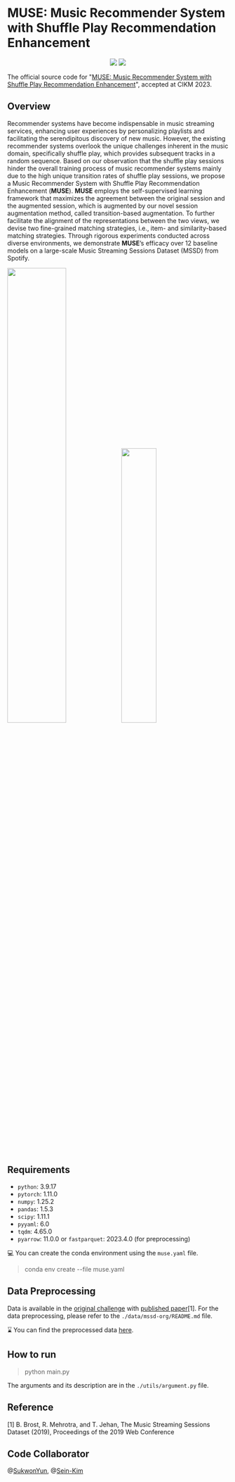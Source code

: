 # MUSE: Music Recommender System with Shuffle Play Recommendation Enhancement

<p align="center">   
    <a href="https://pytorch.org/" alt="PyTorch">
      <img src="https://img.shields.io/badge/PyTorch-%23EE4C2C.svg?e&logo=PyTorch&logoColor=white" /></a>
    <a href="https://uobevents.eventsair.com/cikm2023//" alt="Conference">
        <img src="https://img.shields.io/badge/CIKM'23-green" /></a>
</p>

The official source code for "[MUSE: Music Recommender System with Shuffle Play Recommendation Enhancement](https://arxiv.org/abs/2308.09649)", accepted at CIKM 2023.


## Overview

Recommender systems have become indispensable in music streaming services, enhancing user experiences by personalizing playlists and facilitating the serendipitous discovery of new music. However, the existing recommender systems overlook the unique challenges inherent in the music domain, specifically shuffle play, which provides subsequent tracks in a random sequence. Based on our observation that the shuffle play sessions hinder the overall training process of music recommender systems mainly due to the high unique transition rates of shuffle play sessions, we propose a Music Recommender System with Shuffle Play Recommendation Enhancement (**MUSE**). **MUSE** employs the self-supervised learning framework that maximizes the agreement between the original session and the augmented session, which is augmented by our novel session augmentation method, called transition-based augmentation. To further facilitate the alignment of the representations between the two views, we devise two fine-grained matching strategies, i.e., item- and similarity-based matching strategies. Through rigorous experiments conducted across diverse environments, we demonstrate **MUSE**’s efficacy over 12 baseline models on a large-scale Music Streaming Sessions Dataset (MSSD) from Spotify.

<p float="middle">
  <img src="https://github.com/yunhak0/MUSE/assets/40286691/5eaf7132-9df0-4ff8-820c-88fc646c1f62" width="51.5%" /><img src="https://github.com/yunhak0/MUSE/assets/40286691/a6296eca-cd3c-4741-b069-7dbaac535bee" width="40%" /> 
</p>


## Requirements

* `python`: 3.9.17
* `pytorch`: 1.11.0
* `numpy`: 1.25.2
* `pandas`: 1.5.3
* `scipy`: 1.11.1
* `pyyaml`: 6.0
* `tqdm`: 4.65.0
* `pyarrow`: 11.0.0 or `fastparquet`: 2023.4.0 (for preprocessing)

:computer: You can create the conda environment using the `muse.yaml` file.
> conda env create --file muse.yaml


## Data Preprocessing

Data is available in the [original challenge](https://www.aicrowd.com/challenges/spotify-sequential-skip-prediction-challenge) with [published paper](https://arxiv.org/pdf/1901.09851.pdf)[1].
For the data preprocessing, please refer to the `./data/mssd-org/README.md` file.

:hourglass: You can find the preprocessed data [here](https://drive.google.com/drive/folders/1D6OTdSsgRcVvTn-WD98FfiJpPNd6mGtm?usp=drive_link).


## How to run

> python main.py

The arguments and its description are in the `./utils/argument.py` file.


## Reference

[1] B. Brost, R. Mehrotra, and T. Jehan, The Music Streaming Sessions Dataset (2019), Proceedings of the 2019 Web Conference


## Code Collaborator

@[SukwonYun](https://github.com/SukwonYun), @[Sein-Kim](https://github.com/SukwonYun)
